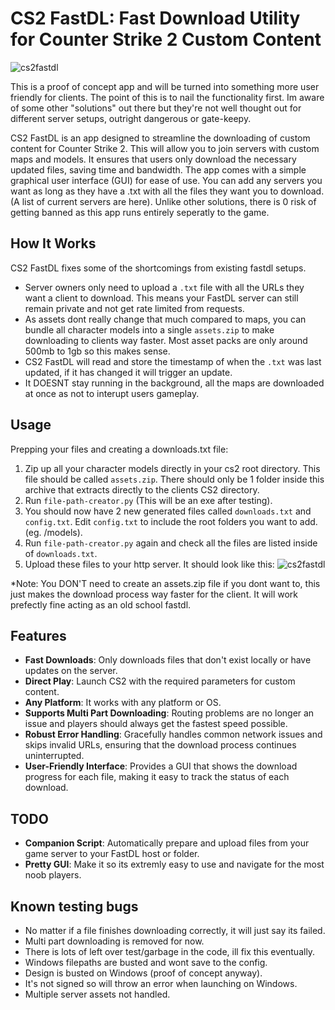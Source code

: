 # CS2 FastDL: Fast Download Utility for Counter Strike 2 Custom Content

![cs2fastdl](https://i.imgur.com/rHGCKo9.png)

This is a proof of concept app and will be turned into something more user friendly for clients. The point of this is to nail the functionality first. Im aware of some other "solutions" out there but they're not well thought out for different server setups, outright dangerous or gate-keepy.  

CS2 FastDL is an app designed to streamline the downloading of custom content for Counter Strike 2. This will allow you to join servers with custom maps and models. It ensures that users only download the necessary updated files, saving time and bandwidth. The app comes with a simple graphical user interface (GUI) for ease of use. You can add any servers you want as long as they have a .txt with all the files they want you to download. (A list of current servers are here). Unlike other solutions, there is 0 risk of getting banned as this app runs entirely seperatly to the game. 

## How It Works

CS2 FastDL fixes some of the shortcomings from existing fastdl setups.  

- Server owners only need to upload a `.txt` file with all the URLs they want a client to download. This means your FastDL server can still remain private and not get rate limited from requests.
- As assets dont really change that much compared to maps, you can bundle all character models into a single `assets.zip` to make downloading to clients way faster. Most asset packs are only around 500mb to 1gb so this makes sense.
- CS2 FastDL will read and store the timestamp of when the `.txt` was last updated, if it has changed it will trigger an update.
- It DOESNT stay running in the background, all the maps are downloaded at once as not to interupt users gameplay. 

## Usage

Prepping your files and creating a downloads.txt file:
1. Zip up all your character models directly in your cs2 root directory. This file should be called `assets.zip`. There should only be 1 folder inside this archive that extracts directly to the clients CS2 directory.
2. Run `file-path-creator.py` (This will be an exe after testing).
3. You should now have 2 new generated files called `downloads.txt` and `config.txt`. Edit `config.txt` to include the root folders you want to add. (eg. /models).
4. Run `file-path-creator.py` again and check all the files are listed inside of `downloads.txt`.
5. Upload these files to your http server. It should look like this:
![cs2fastdl](https://i.imgur.com/m6QqA4J.png)

*Note: You DON'T need to create an assets.zip file if you dont want to, this just makes the download process way faster for the client. It will work prefectly fine acting as an old school fastdl.

## Features

- **Fast Downloads**: Only downloads files that don't exist locally or have updates on the server.
- **Direct Play**: Launch CS2 with the required parameters for custom content.
- **Any Platform**: It works with any platform or OS.
- **Supports Multi Part Downloading**: Routing problems are no longer an issue and players should always get the fastest speed possible.
- **Robust Error Handling**: Gracefully handles common network issues and skips invalid URLs, ensuring that the download process continues uninterrupted.
- **User-Friendly Interface**: Provides a GUI that shows the download progress for each file, making it easy to track the status of each download.

## TODO

- **Companion Script**: Automatically prepare and upload files from your game server to your FastDL host or folder.
- **Pretty GUI**: Make it so its extremly easy to use and navigate for the most noob players.

## Known testing bugs

- No matter if a file finishes downloading correctly, it will just say its failed. 
- Multi part downloading is removed for now.
- There is lots of left over test/garbage in the code, ill fix this eventually.
- Windows filepaths are busted and wont save to the config.
- Design is busted on Windows (proof of concept anyway).
- It's not signed so will throw an error when launching on Windows.
- Multiple server assets not handled.
